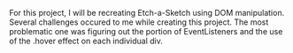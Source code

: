 For this project, I will be recreating Etch-a-Sketch using DOM manipulation. Several challenges occured to me while creating this project. The most problematic one was figuring out the portion of EventListeners and the use of the .hover effect on each individual div. 
